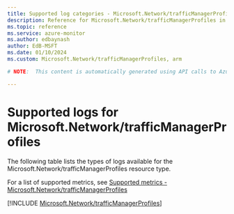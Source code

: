 ```yaml
---
title: Supported log categories - Microsoft.Network/trafficManagerProfiles
description: Reference for Microsoft.Network/trafficManagerProfiles in Azure Monitor Logs.
ms.topic: reference
ms.service: azure-monitor
ms.author: edbaynash
author: EdB-MSFT
ms.date: 01/10/2024
ms.custom: Microsoft.Network/trafficManagerProfiles, arm

# NOTE:  This content is automatically generated using API calls to Azure. Any edits made on these files will be overwritten in the next run of the script. 

---
```





# Supported logs for Microsoft.Network/trafficManagerProfiles  
The following table lists the types of logs available for the Microsoft.Network/trafficManagerProfiles resource type.
  
  
  
For a list of supported metrics, see [Supported metrics - Microsoft.Network/trafficManagerProfiles](../supported-metrics/microsoft-network-trafficmanagerprofiles-metrics.md)  
  

  
[!INCLUDE [Microsoft.Network/trafficManagerProfiles](./includes/microsoft-network-trafficmanagerprofiles-logs-include.md)]  
  
  

